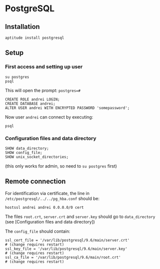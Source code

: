 PostgreSQL
==========

Installation
------------

    aptitude install postgresql

Setup
-----

### First access and setting up user

    su postgres
    psql

This will open the prompt: `postgres=# `

    CREATE ROLE andrei LOGIN;
    CREATE DATABASE andrei;
    ALTER USER andrei WITH ENCRYPTED PASSWORD 'somepassword';

Now user `andrei` can connect by executing:

    psql

### Configuration files and data directory

    SHOW data_directory;
    SHOW config_file;
    SHOW unix_socket_directories;

(this only works for admin, so need to `su postgres` first)

Remote connection
-----------------

For identification via certificate,
the line in `/etc/postgresql/../../pg_hba.conf` should be:

    hostssl andrei andrei 0.0.0.0/0 cert

The files `root.crt`, `server.crt` and `server.key` should go to `data_directory` (see [Configuration files and data directory])

The `config_file` should contain:


    ssl_cert_file = '/var/lib/postgresql/9.6/main/server.crt'               # (change requires restart)
    ssl_key_file = '/var/lib/postgresql/9.6/main/server.key'                # (change requires restart)
    ssl_ca_file = '/var/lib/postgresql/9.6/main/root.crt'                   # (change requires restart)


